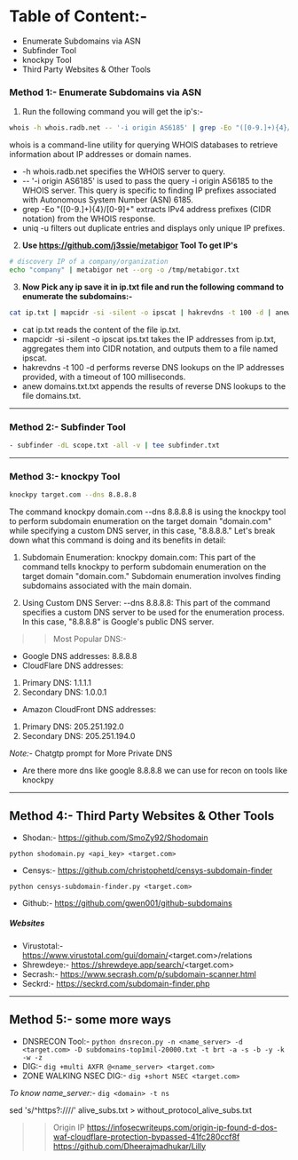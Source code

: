 # Table of Content:-
- Enumerate Subdomains via ASN
- Subfinder Tool
- knockpy Tool
- Third Party Websites & Other Tools



### Method 1:- Enumerate Subdomains via ASN


1. Run the following command you will get the ip's:-
```bash
whois -h whois.radb.net -- '-i origin AS6185' | grep -Eo "([0-9.]+){4}/[0-9]+" | uniq -u`
```

whois is a command-line utility for querying WHOIS databases to retrieve information about IP addresses or domain names.
- -h whois.radb.net specifies the WHOIS server to query.
- -- '-i origin AS6185' is used to pass the query -i origin AS6185 to the WHOIS server. This query is specific to finding IP prefixes associated with Autonomous System Number (ASN) 6185.
- grep -Eo "([0-9.]+){4}/[0-9]+" extracts IPv4 address prefixes (CIDR notation) from the WHOIS response.
- uniq -u filters out duplicate entries and displays only unique IP prefixes.



2. **Use https://github.com/j3ssie/metabigor Tool To get IP's**
```bash
# discovery IP of a company/organization
echo "company" | metabigor net --org -o /tmp/metabigor.txt
```



3. **Now Pick any ip save it in ip.txt file and run the following command to enumerate the subdomains:-**
```bash
cat ip.txt | mapcidr -si -silent -o ipscat | hakrevdns -t 100 -d | anew asn_domains.txt
```
- cat ip.txt reads the content of the file ip.txt.
- mapcidr -si -silent -o ipscat ips.txt takes the IP addresses from ip.txt, aggregates them into CIDR notation, and outputs them to a file named ipscat.
- hakrevdns -t 100 -d performs reverse DNS lookups on the IP addresses provided, with a timeout of 100 milliseconds.
- anew domains.txt.txt appends the results of reverse DNS lookups to the file domains.txt.


-------------------------------------------------------------------------------------------------------------------------------------------------------

### Method 2:- Subfinder Tool
```bash
- subfinder -dL scope.txt -all -v | tee subfinder.txt
```

-------------------------------------------------------------------------------------------------------------------------------------------------------

### Method 3:- knockpy Tool

```bash
knockpy target.com --dns 8.8.8.8 
```

The command knockpy domain.com --dns 8.8.8.8 is using the knockpy tool to perform subdomain enumeration on the target domain "domain.com" while specifying a custom DNS server, in this case, "8.8.8.8." Let's break down what this command is doing and its benefits in detail:

1. Subdomain Enumeration:
knockpy domain.com: This part of the command tells knockpy to perform subdomain enumeration on the target domain "domain.com." Subdomain enumeration involves finding subdomains associated with the main domain.

2. Using Custom DNS Server:
--dns 8.8.8.8: This part of the command specifies a custom DNS server to be used for the enumeration process. In this case, "8.8.8.8" is Google's public DNS server.


>> Most Popular DNS:-

- Google DNS addresses: 8.8.8.8
- CloudFlare DNS addresses:
1. Primary DNS: 1.1.1.1
2. Secondary DNS: 1.0.0.1
- Amazon CloudFront DNS addresses:
1. Primary DNS: 205.251.192.0
2. Secondary DNS: 205.251.194.0

*Note:-* Chatgtp prompt for More Private DNS
- Are there more dns like google 8.8.8.8 we can use for recon on tools like knockpy



-------------------------------------------------------------------------------------------------------------------------------------------------------


## Method 4:- Third Party Websites & Other Tools

- Shodan:- https://github.com/SmoZy92/Shodomain
```
python shodomain.py <api_key> <target.com>
```

- Censys:- https://github.com/christophetd/censys-subdomain-finder
```
python censys-subdomain-finder.py <target.com>
```

- Github:- https://github.com/gwen001/github-subdomains

##### Websites
- Virustotal:- https://www.virustotal.com/gui/domain/<target.com>/relations
- Shrewdeye:- https://shrewdeye.app/search/<target.com>
- Secrash:- https://www.secrash.com/p/subdomain-scanner.html
- Seckrd:- https://seckrd.com/subdomain-finder.php


-------------------------------------------------------------------------------------------------------------------------------------------------------


## Method 5:- some more ways

- DNSRECON Tool:- ```python dnsrecon.py -n <name_server> -d <target.com> -D subdomains-top1mil-20000.txt -t brt -a -s -b -y -k -w -z```
- DIG:- ```dig +multi AXFR @<name_server> <target.com>```
- ZONE WALKING NSEC DIG:- ```dig +short NSEC <target.com>```

*To know name_server:-* ```dig <domain> -t ns```







sed 's/^https\?:\/\///' alive_subs.txt > without_protocol_alive_subs.txt



>> Origin IP
https://infosecwriteups.com/origin-ip-found-d-dos-waf-cloudflare-protection-bypassed-41fc280ccf8f
https://github.com/Dheerajmadhukar/Lilly
